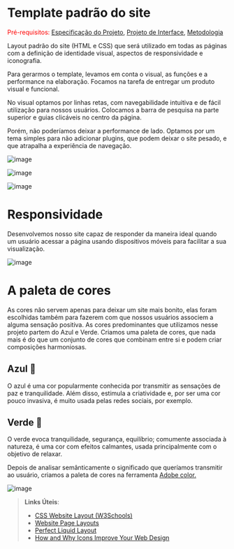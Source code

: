 # Template padrão do site

<span style="color:red">Pré-requisitos: <a href="2-Especificação do Projeto.md"> Especificação do Projeto</a></span>, <a href="3-Projeto de Interface.md"> Projeto de Interface</a>, <a href="4-Metodologia.md"> Metodologia</a>


Layout padrão do site (HTML e CSS) que será utilizado em todas as páginas com a definição de identidade visual, aspectos de responsividade e iconografia.

Para gerarmos o template, levamos em conta o visual, as funções e a performance na elaboração. Focamos na tarefa de entregar um produto visual e funcional. 

No visual optamos por linhas retas, com navegabilidade intuitiva e de fácil utilização para nossos usuários. Colocamos a barra de pesquisa na parte superior e guias clicáveis ​​no centro da página.

Porém, não poderíamos deixar a performance de lado. Optamos por um tema simples para não adicionar plugins, que podem deixar o site pesado, e que atrapalha a experiência de navegação.

![image](https://github.com/ICEI-PUC-Minas-PMV-ADS/Biblioteca-Dona-Benicia/assets/81052476/f08751d3-e2cd-43c4-b0fd-eb726816ffb2)

![image](https://github.com/ICEI-PUC-Minas-PMV-ADS/Biblioteca-Dona-Benicia/assets/81052476/651a2d5f-3acc-4adf-ade0-af829964b237)

![image](https://github.com/ICEI-PUC-Minas-PMV-ADS/Biblioteca-Dona-Benicia/assets/81052476/2db8e11f-c1eb-42d0-bb7e-97f541a61869)


# Responsividade


Desenvolvemos nosso site capaz de responder da maneira ideal quando um usuário acessar a página usando dispositivos móveis para facilitar a sua visualização.

![image](https://github.com/ICEI-PUC-Minas-PMV-ADS/Biblioteca-Dona-Benicia/assets/81052476/a6e53a2a-3929-4837-bbd8-c81e799fc522)


# A paleta de cores

As cores não servem apenas para deixar um site mais bonito, elas foram escolhidas também para fazerem com que nossos usuários associem a alguma sensação positiva. As cores predominantes que utilizamos nesse projeto partem do Azul e Verde. Criamos uma paleta de cores, que nada mais é do que um conjunto de cores que combinam entre si e podem criar composições harmoniosas. 

## Azul :blue_book:
O azul é uma cor popularmente conhecida por transmitir as sensações de paz e tranquilidade.  Além disso, estimula a criatividade e, por ser uma cor pouco invasiva, é muito usada pelas redes sociais, por exemplo.


## Verde :green_book:

O verde evoca tranquilidade, segurança, equilíbrio; comumente associada à natureza, é uma cor com efeitos calmantes, usada principalmente com o objetivo de relaxar.

Depois de analisar semânticamente o significado que queríamos transmitir ao usuário, criamos a paleta de cores na ferramenta [Adobe color.](https://color.adobe.com/pt/create/color-wheel)


![image](https://github.com/ICEI-PUC-Minas-PMV-ADS/Biblioteca-Dona-Benicia/assets/81052476/76c66cc9-05e9-46e7-a828-b1b767108882)


> **Links Úteis**:
>
> - [CSS Website Layout (W3Schools)](https://www.w3schools.com/css/css_website_layout.asp)
> - [Website Page Layouts](http://www.cellbiol.com/bioinformatics_web_development/chapter-3-your-first-web-page-learning-html-and-css/website-page-layouts/)
> - [Perfect Liquid Layout](https://matthewjamestaylor.com/perfect-liquid-layouts)
> - [How and Why Icons Improve Your Web Design](https://usabilla.com/blog/how-and-why-icons-improve-you-web-design/)
